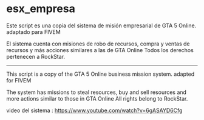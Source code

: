 # esx_empresa


Este script es una copia del sistema de misión empresarial de GTA 5 Online.
adaptado para FIVEM

El sistema cuenta con misiones de robo de recursos, compra y ventas de recursos y más acciones similares a las de GTA Online
Todos los derechos pertenecen a RockStar.


----------------------------------------------------------------------------


This script is a copy of the GTA 5 Online business mission system.
adapted for FIVEM

The system has missions to steal resources, buy and sell resources and more actions similar to those in GTA Online
All rights belong to RockStar.




video del sistema : https://www.youtube.com/watch?v=6gASAYD6Cfg
